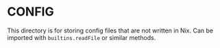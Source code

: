 # CONFIG

This directory is for storing config files that are not written in Nix.
Can be imported with `builtins.readFile` or similar methods. 
